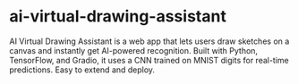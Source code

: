 # ai-virtual-drawing-assistant
AI Virtual Drawing Assistant is a web app that lets users draw sketches on a canvas and instantly get AI-powered recognition. Built with Python, TensorFlow, and Gradio, it uses a CNN trained on MNIST digits for real-time predictions. Easy to extend and deploy.
